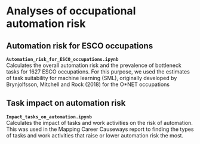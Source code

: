 # Analyses of occupational automation risk

## Automation risk for ESCO occupations
**`Automation_risk_for_ESCO_occupations.ipynb`**  
Calculates the overall automation risk and the prevalence of bottleneck tasks for 1627 ESCO occupations. For this purpose, we used the estimates of task suitability for machine learning (SML), originally developed by Brynjolfsson, Mitchell and Rock (2018) for the O\*NET occupations

## Task impact on automation risk
**`Impact_tasks_on_automation.ipynb`**  
Calculates the impact of tasks and work activities on the risk of automation. This was used in the Mapping Career Causeways report to finding the types of tasks and work activities that raise or lower automation risk the most.
